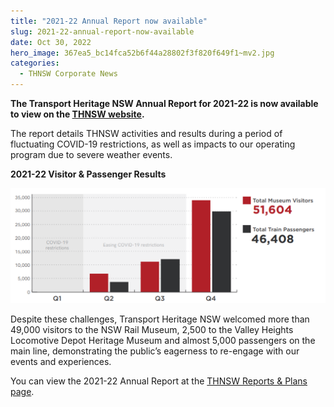 ```yaml
---
title: "2021-22 Annual Report now available"
slug: 2021-22-annual-report-now-available
date: Oct 30, 2022
hero_image: 367ea5_bc14fca52b6f44a28802f3f820f649f1~mv2.jpg
categories:
  - THNSW Corporate News
---
```



**The Transport Heritage NSW Annual Report for 2021-22 is now available to view on the [THNSW website](https://www.thnsw.com.au/reports-plans).**

The report details THNSW activities and results during a period of fluctuating COVID-19 restrictions, as well as impacts to our operating program due to severe weather events.

**2021-22 Visitor & Passenger Results**

![ree](367ea5_1f8b8ccbc4c14c359f014fe2615a3985~mv2.png)

Despite these challenges, Transport Heritage NSW welcomed more than 49,000 visitors to the NSW Rail Museum, 2,500 to the Valley Heights Locomotive Depot Heritage Museum and almost 5,000 passengers on the main line, demonstrating the public’s eagerness to re-engage with our events and experiences.

You can view the 2021-22 Annual Report at the [THNSW Reports & Plans page](https://www.thnsw.com.au/reports-plans).

